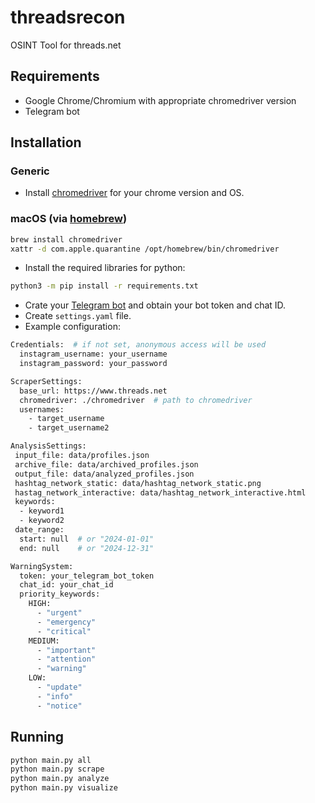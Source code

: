 # threadsrecon
OSINT Tool for threads.net

## Requirements
- Google Chrome/Chromium with appropriate chromedriver version
- Telegram bot

## Installation
### Generic
- Install [chromedriver](https://sites.google.com/chromium.org/driver/downloads) for your chrome version and OS.
### macOS (via [homebrew](https://brew.sh/))
```bash
brew install chromedriver
xattr -d com.apple.quarantine /opt/homebrew/bin/chromedriver
```
- Install the required libraries for python:
```bash
python3 -m pip install -r requirements.txt
```
- Crate your [Telegram bot](https://core.telegram.org/bots/tutorial) and obtain your bot token and chat ID.
- Create `settings.yaml` file.
- Example configuration:
```bash
Credentials:  # if not set, anonymous access will be used
  instagram_username: your_username
  instagram_password: your_password

ScraperSettings:
  base_url: https://www.threads.net
  chromedriver: ./chromedriver  # path to chromedriver
  usernames:
    - target_username
    - target_username2

AnalysisSettings:
 input_file: data/profiles.json
 archive_file: data/archived_profiles.json
 output_file: data/analyzed_profiles.json
 hashtag_network_static: data/hashtag_network_static.png
 hastag_network_interactive: data/hashtag_network_interactive.html 
 keywords: 
  - keyword1
  - keyword2
 date_range: 
  start: null  # or "2024-01-01"
  end: null    # or "2024-12-31"

WarningSystem:
  token: your_telegram_bot_token
  chat_id: your_chat_id
  priority_keywords:
    HIGH:
      - "urgent"
      - "emergency"
      - "critical"
    MEDIUM:
      - "important"
      - "attention"
      - "warning"
    LOW:
      - "update"
      - "info"
      - "notice"
```

## Running
```bash
python main.py all 
python main.py scrape 
python main.py analyze 
python main.py visualize 
```